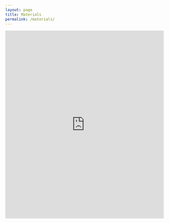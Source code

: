 ```yaml
---
layout: page
title: Materials
permalink: /materials/
---
```

<iframe src='https://view.officeapps.live.com/op/embed.aspx?src=[https://papayboroka.hu/assets/ppt/Egos_Money-talks_20170707.pptx]' width='100%' height='600px' frameborder='0'>